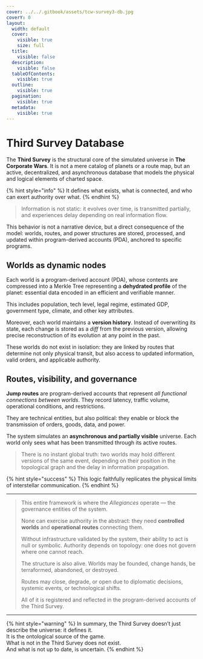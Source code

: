 ```yaml
---
cover: ../../.gitbook/assets/tcw-survey3-db.jpg
coverY: 0
layout:
  width: default
  cover:
    visible: true
    size: full
  title:
    visible: false
  description:
    visible: false
  tableOfContents:
    visible: true
  outline:
    visible: true
  pagination:
    visible: true
  metadata:
    visible: true
---
```


# Third Survey Database

The **Third Survey** is the structural core of the simulated universe in **The Corporate Wars**. It is not a mere catalog of planets or a route map, but an active, decentralized, and asynchronous database that models the physical and logical elements of charted space.

{% hint style="info" %}
It defines what exists, what is connected, and who can exert authority over what.
{% endhint %}

> Information is not static: it evolves over time, is transmitted partially, and experiences delay depending on real information flow.

This behavior is not a narrative device, but a direct consequence of the model: worlds, routes, and power structures are stored, processed, and updated within program-derived accounts (PDA), anchored to specific programs.

## Worlds as dynamic nodes

Each world is a program-derived account (PDA), whose contents are compressed into a Merkle Tree representing a **dehydrated profile** of the planet: essential data encoded in an efficient and verifiable manner.

This includes population, tech level, legal regime, estimated GDP, government type, climate, and other key attributes.

Moreover, each world maintains a **version history**. Instead of overwriting its state, each change is stored as a _diff_ from the previous version, allowing precise reconstruction of its evolution at any point in the past.

These worlds do not exist in isolation: they are linked by routes that determine not only physical transit, but also access to updated information, valid orders, and applicable authority.

## Routes, visibility, and governance

**Jump routes** are program-derived accounts that represent _all functional connections between worlds_. They record latency, traffic volume, operational conditions, and restrictions.

They are technical entities, but also political: they enable or block the transmission of orders, goods, data, and power.

The system simulates an **asynchronous and partially visible** universe. Each world only sees what has been transmitted through its active routes.

> There is no instant global truth: two worlds may hold different versions of the same event, depending on their position in the topological graph and the delay in information propagation.

{% hint style="success" %}
This logic faithfully replicates the physical limits of interstellar communication.
{% endhint %}

***

> This entire framework is where the _Allegiances_ operate — the governance entities of the system.
>
> None can exercise authority in the abstract: they need **controlled worlds** and **operational routes** connecting them.
>
> Without infrastructure validated by the system, their ability to act is null or symbolic. Authority depends on topology: one does not govern where one cannot reach.
>
> The structure is also alive. Worlds may be founded, change hands, be terraformed, abandoned, or destroyed.
>
> Routes may close, degrade, or open due to diplomatic decisions, systemic events, or technological shifts.
>
> All of it is registered and reflected in the program-derived accounts of the Third Survey.

***

{% hint style="warning" %}
In summary, the Third Survey doesn’t just describe the universe: it defines it.\
It is the ontological source of the game.\
What is not in the Third Survey does not exist.\
And what is not up to date, is uncertain.
{% endhint %}
